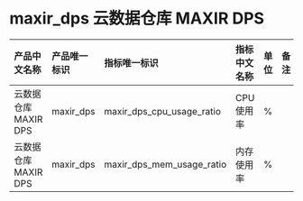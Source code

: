 # maxir_dps 云数据仓库 MAXIR DPS

|产品中文名称|产品唯一标识|指标唯一标识|指标中文名称|单位|备注|
|:----|:----|:----|:----|:----|:----|
|云数据仓库 MAXIR DPS|maxir_dps|maxir_dps_cpu_usage_ratio|CPU使用率|%| |
|云数据仓库 MAXIR DPS|maxir_dps|maxir_dps_mem_usage_ratio|内存使用率|%| |
